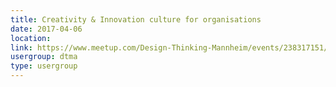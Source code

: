 ```yaml
---
title: Creativity & Innovation culture for organisations
date: 2017-04-06
location: 
link: https://www.meetup.com/Design-Thinking-Mannheim/events/238317151/
usergroup: dtma
type: usergroup
---
```


